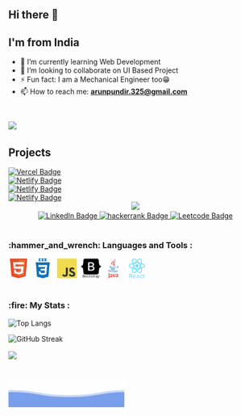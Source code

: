 ## Hi there 👋

<!--
**Arunsinghpundir/Arunsinghpundir** is a ✨ _special_ ✨ repository because its `README.md` (this file) appears on your GitHub profile.

Here are some ideas to get you started:

- 🔭 I’m currently working on ... 
- 🤔 I’m looking for help with ...
- 😄 Pronouns: ...
- 💬 Ask me about ... -->
## I'm from India
- 🌱 I’m currently learning Web Development
- 👯 I’m looking to collaborate on UI Based Project
- ⚡ Fun fact: I am a Mechanical Engineer too😁
- 📫 How to reach me: **arunpundir.325@gmail.com**
  
<br/>

![](https://komarev.com/ghpvc/?username=Arunsinghpundir&style=flat-square&label=Profile+Views+🤞)

## Projects
<div >
  <a href="https://movie-search-1oik6eonh-arunsinghpundir.vercel.app/" >
    <img src="https://img.shields.io/badge/Movie Search-white?style=for-the-badge&logo=vercel&logoColor=blue" alt="Vercel Badge"/>
  </a> <br/>
<a href="https://numeric-conversion.netlify.app/" >
    <img src="https://img.shields.io/badge/Numeric Converter-white?style=for-the-badge&logo=netlify&logoColor=blue" alt="Netlify Badge"/>
  </a> 
  <div>
<a href="https://fab-quotes.netlify.app/" >
    <img src="https://img.shields.io/badge/Fab Quotes-white?style=for-the-badge&logo=netlify&logoColor=blue" alt="Netlify Badge"/>
  </a> 
</div>
    <a href="https://calculator-reactvite.netlify.app/" >
    <img src="https://img.shields.io/badge/Calculator-white?style=for-the-badge&logo=Github&logoColor=blue" alt="Netlify Badge"/>
  </a> 
  <div>
</div>
<div id="header" align="center">
  <img src="https://media.giphy.com/media/M9gbBd9nbDrOTu1Mqx/giphy.gif" width="100"/>
</div>
<div id="badges" align="center">
  <a href="https://www.linkedin.com/in/arunsinghpundir325">
    <img src="https://img.shields.io/badge/LinkedIn-blue?style=for-the-badge&logo=linkedin&logoColor=white" alt="LinkedIn Badge"/>
  </a>
   <a href="https://www.hackerrank.com/arunsinghpundir1">
    <img src="https://img.shields.io/badge/hackerrank-darkgreen?style=for-the-badge&logo=hackerrank&logoColor=white" alt="hackerrank Badge"/>
  </a> 
  <a href="https://leetcode.com/arunsinghpundir">
    <img src="https://img.shields.io/badge/Leetcode-yellow?style=for-the-badge&logo=Leetcode&logoColor=white" alt="Leetcode Badge"/>
  </a> 
<!--   <img src="https://komarev.com/ghpvc/?username=Arunsinghpundir&style=flat-square&color=blue" alt=""/> -->
</div>

<br/>

  <h3>:hammer_and_wrench: Languages and Tools :</h3>
  <div>
<img src="https://github.com/devicons/devicon/blob/master/icons/html5/html5-original.svg" title="HTML5" alt="HTML" width="40" height="40"/>&nbsp;
<img src="https://github.com/devicons/devicon/blob/master/icons/css3/css3-plain-wordmark.svg"  title="CSS3" alt="CSS" width="40" height="40"/>&nbsp;
<img src="https://github.com/devicons/devicon/blob/master/icons/javascript/javascript-original.svg" title="JavaScript" alt="JavaScript" width="40"height="40"/>&nbsp;
<img src="https://raw.githubusercontent.com/devicons/devicon/master/icons/bootstrap/bootstrap-plain-wordmark.svg"  title="Bootstrap" alt="Bootstrap" width="40" height="40"/>
<img src="https://github.com/devicons/devicon/blob/master/icons/java/java-original-wordmark.svg" title="Java" alt="Java" width="40" height="40"/>&nbsp;
<img src="https://github.com/devicons/devicon/blob/master/icons/react/react-original-wordmark.svg" title="React" alt="React" width="40" height="40"/>&nbsp;
  
  </div>
  <br/>
<!--   <img src="https://github.com/devicons/devicon/blob/master/icons/spring/spring-original-wordmark.svg" title="Spring" alt="Spring" width="40" height="40"/>&nbsp; -->
<!--   <img src="https://github.com/devicons/devicon/blob/master/icons/materialui/materialui-original.svg" title="Material UI" alt="Material UI" width="40" height="40"/>&nbsp; -->
<!--   <img src="https://github.com/devicons/devicon/blob/master/icons/flutter/flutter-original.svg" title="Flutter" alt="Flutter" width="40" height="40"/>&nbsp; -->
<!--   <img src="https://github.com/devicons/devicon/blob/master/icons/redux/redux-original.svg" title="Redux" alt="Redux " width="40" height="40"/>&nbsp; -->
<!--   <img src="https://github.com/devicons/devicon/blob/master/icons/git/git-original-wordmark.svg" title="Git" **alt="Git" width="40" height="40"/> -->
  
<!--   <img src="https://github.com/devicons/devicon/blob/master/icons/firebase/firebase-plain-wordmark.svg" title="Firebase" alt="Firebase" width="40" height="40"/>&nbsp; -->
<!--   <img src="https://github.com/devicons/devicon/blob/master/icons/gatsby/gatsby-original.svg" title="Gatsby"  alt="Gatsby" width="40" height="40"/>&nbsp; -->
<!--   <img src="https://github.com/devicons/devicon/blob/master/icons/mysql/mysql-original-wordmark.svg" title="MySQL"  alt="MySQL" width="40" height="40"/>&nbsp; -->
<!--   <img src="https://github.com/devicons/devicon/blob/master/icons/nodejs/nodejs-original-wordmark.svg" title="NodeJS" alt="NodeJS" width="40" height="40"/>&nbsp; -->
<!--   <img src="https://github.com/devicons/devicon/blob/master/icons/amazonwebservices/amazonwebservices-plain-wordmark.svg" title="AWS" alt="AWS" width="40" height="40"/>&nbsp; -->
  

<h3>:fire: My Stats :</h3>

 ![Top Langs](https://github-readme-stats.vercel.app/api/top-langs/?username=Arunsinghpundir&layout=compact&theme=vision-friendly-dark)
  
![GitHub Streak](http://github-readme-streak-stats.herokuapp.com?user=Arunsinghpundir&theme=dark&hide_border=true&currStreakLabel=DDDDDD)
<!-- <img src="https://github-readme-stats.vercel.app/api?username=Arunsinghpundir&show_icons=true&locale=en" alt="ArunSinghPundir" /> -->

<p>
<a href="https://github.com/Arunsinghpundir"><span>
<img align="center" src="https://github-profile-summary-cards.vercel.app/api/cards/profile-details?username=Arunsinghpundir&theme=dracula" />
</span></a> </p>
 <!-- GitHub Cup's   -->
 <p ><img src="https://github-profile-trophy.vercel.app/?username=arunsinghpundir&theme=vue" alt=""/> </p>
  
![](https://github.com/amandewatnitrr/amandewatnitrr/blob/main/imgs/bottom_header.svg)
